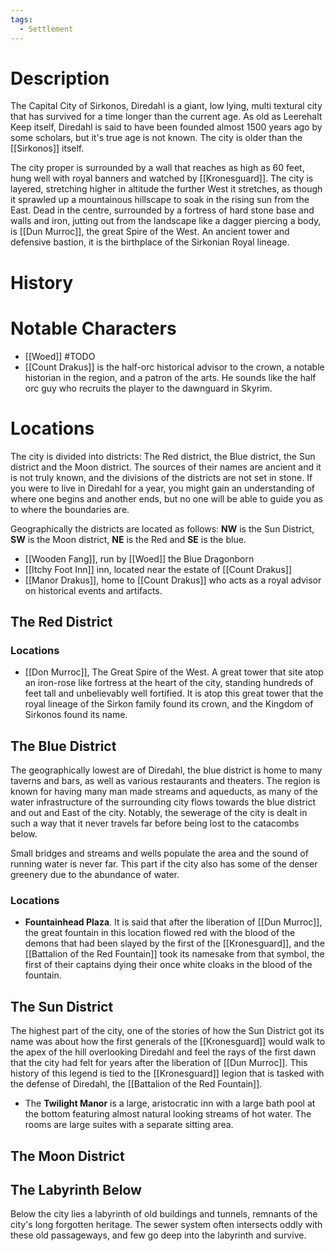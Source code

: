 ```yaml
---
tags:
  - Settlement
---
```

# Description
The Capital City of Sirkonos, Diredahl is a giant, low lying, multi textural city that has survived for a time longer than the current age. As old as Leerehalt Keep itself, Diredahl is said to have been founded almost 1500 years ago by some scholars, but it's true age is not known. The city is older than the [[Sirkonos]] itself.

The city proper is surrounded by a wall that reaches as high as 60 feet, hung well with royal banners and watched by [[Kronesguard]]. The city is layered, stretching higher in altitude the further West it stretches, as though it sprawled up a mountainous hillscape to soak in the rising sun from the East. Dead in the centre, surrounded by a fortress of hard stone base and walls and iron, jutting out from the landscape like a dagger piercing a body, is [[Dun Murroc]], the great Spire of the West. An ancient tower and defensive bastion, it is the birthplace of the Sirkonian Royal lineage. 
# History

# Notable Characters
- [[Woed]] #TODO 
- [[Count Drakus]] is the half-orc historical advisor to the crown, a notable historian in the region, and a patron of the arts. He sounds like the half orc guy who recruits the player to the dawnguard in Skyrim. 

# Locations
The city is divided into districts: The Red district, the Blue district, the Sun district and the Moon district. The sources of their names are ancient and it is not truly known, and the divisions of the districts are not set in stone. If you were to live in Diredahl for a year, you might gain an understanding of where one begins and another ends, but no one will be able to guide you as to where the boundaries are.

Geographically the districts are located as follows: **NW** is the Sun District, **SW** is the Moon district, **NE** is the Red and **SE** is the blue.


- [[Wooden Fang]], run by [[Woed]] the Blue Dragonborn
- [[Itchy Foot Inn]] inn, located near the estate of [[Count Drakus]]
- [[Manor Drakus]], home to [[Count Drakus]] who acts as a royal advisor on historical events and artifacts.

## The Red District

### Locations
- [[Don Murroc]], The Great Spire of the West. A great tower that site atop an iron-rose like fortress at the heart of the city, standing hundreds of feet tall and unbelievably well fortified. It is atop this great tower that the royal lineage of the Sirkon family found its crown, and the Kingdom of Sirkonos found its name.
## The Blue District
The geographically lowest are of Diredahl, the blue district is home to many taverns and bars, as well as various restaurants and theaters. The region is known for having many man made streams and aqueducts, as many of the water infrastructure of the surrounding city flows towards the blue district and out and East of the city. Notably, the sewerage of the city is dealt in such a way that it never travels far before being lost to the catacombs below. 

Small bridges and streams and wells populate the area and the sound of running water is never far. This part if the city also has some of the denser greenery due to the abundance of water.
### Locations
- **Fountainhead Plaza**. It is said that after the liberation of [[Dun Murroc]], the great fountain in this location flowed red with the blood of the demons that had been slayed by the first of the [[Kronesguard]], and the [[Battalion of the Red Fountain]] took its namesake from that symbol, the first of their captains dying their once white cloaks in the blood of the fountain.

## The Sun District
The highest part of the city, one of the stories of how the Sun District got its name was about how the first generals of the [[Kronesguard]] would walk to the apex of the hill overlooking Diredahl and feel the rays of the first dawn that the city had felt for years after the liberation of [[Dun Murroc]]. This history of this legend is tied to the [[Kronesguard]] legion that is tasked with the defense of Diredahl, the [[Battalion of the Red Fountain]].
- The **Twilight Manor** is a large, aristocratic inn with a large bath pool at the bottom featuring almost natural looking streams of hot water. The rooms are large suites with a separate sitting area.
## The Moon District

## The Labyrinth Below
Below the city lies a labyrinth of old buildings and tunnels, remnants of the city's long forgotten heritage. The sewer system often intersects oddly with these old passageways, and few go deep into the labyrinth and survive.